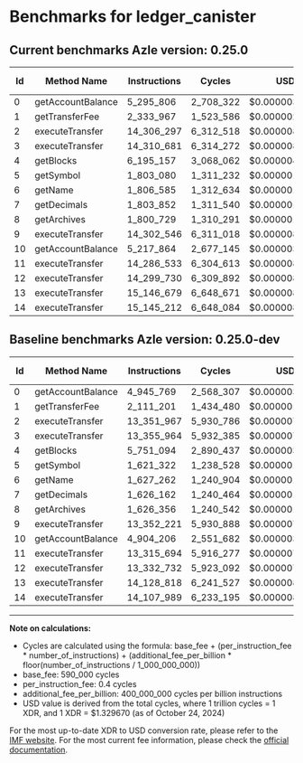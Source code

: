 # Benchmarks for ledger_canister

## Current benchmarks Azle version: 0.25.0

| Id  | Method Name       | Instructions | Cycles    | USD           | USD/Million Calls | Change                              |
| --- | ----------------- | ------------ | --------- | ------------- | ----------------- | ----------------------------------- |
| 0   | getAccountBalance | 5_295_806    | 2_708_322 | $0.0000036012 | $3.60             | <font color="red">+350_037</font>   |
| 1   | getTransferFee    | 2_333_967    | 1_523_586 | $0.0000020259 | $2.02             | <font color="red">+222_766</font>   |
| 2   | executeTransfer   | 14_306_297   | 6_312_518 | $0.0000083936 | $8.39             | <font color="red">+954_330</font>   |
| 3   | executeTransfer   | 14_310_681   | 6_314_272 | $0.0000083959 | $8.39             | <font color="red">+954_717</font>   |
| 4   | getBlocks         | 6_195_157    | 3_068_062 | $0.0000040795 | $4.07             | <font color="red">+444_063</font>   |
| 5   | getSymbol         | 1_803_080    | 1_311_232 | $0.0000017435 | $1.74             | <font color="red">+181_758</font>   |
| 6   | getName           | 1_806_585    | 1_312_634 | $0.0000017454 | $1.74             | <font color="red">+179_323</font>   |
| 7   | getDecimals       | 1_803_852    | 1_311_540 | $0.0000017439 | $1.74             | <font color="red">+177_690</font>   |
| 8   | getArchives       | 1_800_729    | 1_310_291 | $0.0000017423 | $1.74             | <font color="red">+174_373</font>   |
| 9   | executeTransfer   | 14_302_546   | 6_311_018 | $0.0000083916 | $8.39             | <font color="red">+950_325</font>   |
| 10  | getAccountBalance | 5_217_864    | 2_677_145 | $0.0000035597 | $3.55             | <font color="red">+313_658</font>   |
| 11  | executeTransfer   | 14_286_533   | 6_304_613 | $0.0000083831 | $8.38             | <font color="red">+970_839</font>   |
| 12  | executeTransfer   | 14_299_730   | 6_309_892 | $0.0000083901 | $8.39             | <font color="red">+966_998</font>   |
| 13  | executeTransfer   | 15_146_679   | 6_648_671 | $0.0000088405 | $8.84             | <font color="red">+1_017_861</font> |
| 14  | executeTransfer   | 15_145_212   | 6_648_084 | $0.0000088398 | $8.83             | <font color="red">+1_037_223</font> |

## Baseline benchmarks Azle version: 0.25.0-dev

| Id  | Method Name       | Instructions | Cycles    | USD           | USD/Million Calls |
| --- | ----------------- | ------------ | --------- | ------------- | ----------------- |
| 0   | getAccountBalance | 4_945_769    | 2_568_307 | $0.0000034150 | $3.41             |
| 1   | getTransferFee    | 2_111_201    | 1_434_480 | $0.0000019074 | $1.90             |
| 2   | executeTransfer   | 13_351_967   | 5_930_786 | $0.0000078860 | $7.88             |
| 3   | executeTransfer   | 13_355_964   | 5_932_385 | $0.0000078881 | $7.88             |
| 4   | getBlocks         | 5_751_094    | 2_890_437 | $0.0000038433 | $3.84             |
| 5   | getSymbol         | 1_621_322    | 1_238_528 | $0.0000016468 | $1.64             |
| 6   | getName           | 1_627_262    | 1_240_904 | $0.0000016500 | $1.64             |
| 7   | getDecimals       | 1_626_162    | 1_240_464 | $0.0000016494 | $1.64             |
| 8   | getArchives       | 1_626_356    | 1_240_542 | $0.0000016495 | $1.64             |
| 9   | executeTransfer   | 13_352_221   | 5_930_888 | $0.0000078861 | $7.88             |
| 10  | getAccountBalance | 4_904_206    | 2_551_682 | $0.0000033929 | $3.39             |
| 11  | executeTransfer   | 13_315_694   | 5_916_277 | $0.0000078667 | $7.86             |
| 12  | executeTransfer   | 13_332_732   | 5_923_092 | $0.0000078758 | $7.87             |
| 13  | executeTransfer   | 14_128_818   | 6_241_527 | $0.0000082992 | $8.29             |
| 14  | executeTransfer   | 14_107_989   | 6_233_195 | $0.0000082881 | $8.28             |

---

**Note on calculations:**

- Cycles are calculated using the formula: base_fee + (per_instruction_fee \* number_of_instructions) + (additional_fee_per_billion \* floor(number_of_instructions / 1_000_000_000))
- base_fee: 590_000 cycles
- per_instruction_fee: 0.4 cycles
- additional_fee_per_billion: 400_000_000 cycles per billion instructions
- USD value is derived from the total cycles, where 1 trillion cycles = 1 XDR, and 1 XDR = $1.329670 (as of October 24, 2024)

For the most up-to-date XDR to USD conversion rate, please refer to the [IMF website](https://www.imf.org/external/np/fin/data/rms_sdrv.aspx).
For the most current fee information, please check the [official documentation](https://internetcomputer.org/docs/current/developer-docs/gas-cost#execution).
